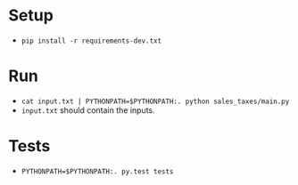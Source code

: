 # Setup

* `pip install -r requirements-dev.txt`

# Run
* `cat input.txt | PYTHONPATH=$PYTHONPATH:. python sales_taxes/main.py`
* `input.txt` should contain the inputs.

# Tests
* `PYTHONPATH=$PYTHONPATH:. py.test tests`

